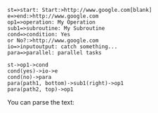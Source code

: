 ```flow
st=>start: Start:>http://www.google.com[blank]
e=>end:>http://www.google.com
op1=>operation: My Operation
sub1=>subroutine: My Subroutine
cond=>condition: Yes
or No?:>http://www.google.com
io=>inputoutput: catch something...
para=>parallel: parallel tasks

st->op1->cond
cond(yes)->io->e
cond(no)->para
para(path1, bottom)->sub1(right)->op1
para(path2, top)->op1
```

<script src="raphael-min.js"><
<script src="flowchart-latest.js"></script>

You can parse the text:

<div id="diagram"></div>
<script>
  var diagram = flowchart.parse("the code definition");
  diagram.drawSVG('diagram');

// you can also try to pass options:

diagram.drawSVG('diagram', {
'x': 0,
'y': 0,
'line-width': 3,
'line-length': 50,
'text-margin': 10,
'font-size': 14,
'font-color': 'black',
'line-color': 'black',
'element-color': 'black',
'fill': 'white',
'yes-text': 'yes',
'no-text': 'no',
'arrow-end': 'block',
'scale': 1,
// style symbol types
'symbols': {
'start': {
'font-color': 'red',
'element-color': 'green',
'fill': 'yellow'
},
'end':{
'class': 'end-element'
}
},
// even flowstate support ;-)
'flowstate' : {
'past' : { 'fill' : '#CCCCCC', 'font-size' : 12},
'current' : {'fill' : 'yellow', 'font-color' : 'red', 'font-weight' : 'bold'},
'future' : { 'fill' : '#FFFF99'},
'request' : { 'fill' : 'blue'},
'invalid': {'fill' : '#444444'},
'approved' : { 'fill' : '#58C4A3', 'font-size' : 12, 'yes-text' : 'APPROVED', 'no-text' : 'n/a' },
'rejected' : { 'fill' : '#C45879', 'font-size' : 12, 'yes-text' : 'n/a', 'no-text' : 'REJECTED' }
}
});
</script>
